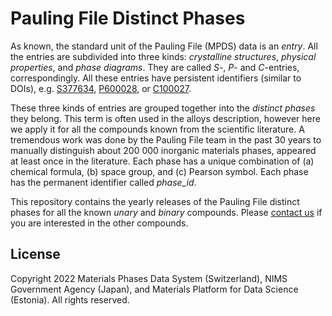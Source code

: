 Pauling File Distinct Phases
==========

As known, the standard unit of the Pauling File (MPDS) data is an _entry_. All the entries are subdivided into three kinds: _crystalline structures_, _physical properties_, and _phase diagrams_. They are called _S_-, _P_- and _C_-entries, correspondingly. All these entries have persistent identifiers (similar to DOIs), e.g. [S377634](https://mpds.io/entry/S377634), [P600028](https://mpds.io/entry/P600028), or [C100027](https://mpds.io/entry/C100027).

These three kinds of entries are grouped together into the _distinct phases_ they belong. This term is often used in the alloys description, however here we apply it for all the compounds known from the scientific literature. A tremendous work was done by the Pauling File team in the past 30 years to manually distinguish about 200 000 inorganic materials phases, appeared at least once in the literature. Each phase has a unique combination of (a) chemical formula, (b) space group, and (c) Pearson symbol. Each phase has the permanent identifier called _phase_id_.

This repository contains the yearly releases of the Pauling File distinct phases for all the known _unary_ and _binary_ compounds. Please [contact us](https://mpds.io/products) if you are interested in the other compounds.

## License

Copyright 2022 Materials Phases Data System (Switzerland), NIMS Government Agency (Japan), and Materials Platform for Data Science (Estonia).
All rights reserved.
